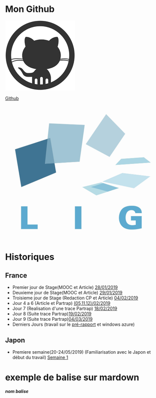 # Mon Github
![GitHub Logo](./Images/LogoGit.png)

[Github](https://github.com/Quentgb/Cahier-de-laboratoir)

<img src="./Images/LIG_coul.jpg" alt="LIG" width="500"/>

# Historiques
## France

- Premier jour de Stage(MOOC et Article) [28/01/2019](./journal/j1.mkd)
- Deuxieme jour de Stage(MOOC et Article) [29/01/2019](./journal/j2.mkd)
- Troisieme jour de Stage (Redaction CP et Article) [04/02/2019](./journal/j3.mkd)
- Jour 4 a 6 (Article et Partrap) [(05,11,12)/02/2019](./journal/j4-6.mkd)
- Jour 7 (Realisation d'une trace Partrap) [18/02/2019](./journal/j7_ChatTest.mkd)
- Jour 8 (Suite trace Partrap)[19/02/2019](./journal/j8.mkd)
- Jour 9 (Suite trace Partrap)[04/03/2019](./journal/j9.mkd)
- Derniers Jours (travail sur le [pré-rapport](./Pre-report.pdf) et windows azure)


## Japon


- Premiere semaine(20-24/05/2019) (Familiarisation avec le Japon et début du travail) [Semaine 1](./journal/S1_Japon.mkd)















# exemple de balise sur mardown
  
<a name="nom"> **_nom balise_**</a>



